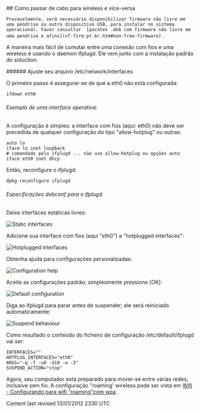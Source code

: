 <div id="main-page"></div>
<div class="divider" id="hotswitch"></div>
## Como passar de cabo para wireless e vice-versa

`Provavelmente, será necessário disponibilizar firmware não livre em uma pendrive ou outro dispositivo USB, para instalar no sistema operacional. Favor consultar  [pacotes .deb com firmware não livre em uma pendrive e afins](nf-firm-pt-br.htm#non-free-firmware)` .

A maneira mais fácil de comutar entre uma conexão com fios e uma wireless é usando o daemon ifplugd. Ele vem junto com a instalação padrão do siduction.

<div class="divider" id="interfaces"></div>
###### Ajuste seu arquivo /etc/network/interfaces

O primeiro passo é assegurar-se de que a eth0 não está configurada:

~~~  
ifdown eth0  
~~~

###### Exemplo de uma interface operativa:

A configuração é simples: a interface com fios (aqui: eth0) não deve ser precedida de qualquer configuração do tipo "allow-hotplug" ou outras:

~~~  
auto lo  
iface lo inet loopback  
# comandado pelo ifplugd ... não use allow-hotplug ou opções auto  
iface eth0 inet dhcp  
~~~

Então, reconfigure o ifplugd:

~~~  
dpkg-reconfigure ifplugd  
~~~

###### Especificações debconf para o ifplugd

Deixe interfaces estáticas livres:

![Static interfaces](../images-common/images-hotplug/ifplugd1.png "Static interfaces") 

Adicione sua interface com fios (aqui "eth0") a "hotplugged interfaces":

![Hotplugged interfaces](../images-common/images-hotplug/ifplugd2.png "Hotplugged interfaces") 

Obtenha ajuda para configurações personalizadas:

![Configuration help](../images-common/images-hotplug/ifplugd3.png "Configuration help") 

Aceite as configurações padrão; simplesmente pressione [OK]:

![Default configuration](../images-common/images-hotplug/ifplugd4.png "Default configuraton") 

Diga ao ifplugd para parar antes de suspender; ele será reiniciado automaticamente:

![Suspend behaviour](../images-common/images-hotplug/ifplugd5.png "Suspend behaviour") 

Como resultado o conteúdo do ficheiro de configuração /etc/default/ifplugd vai ser:

~~~  
INTERFACES=""  
HOTPLUG_INTERFACES="eth0"  
ARGS="-q -f -u0 -d10 -w -I"  
SUSPEND_ACTION="stop"  
~~~

Agora, seu computador está preparado para mover-se entre várias redes, inclusive sem fio. A configuração "roaming' wireless pode ser vista em  [Wifi - Configurando para wifi "roaming"com wpa](inet-setup-pt-br.htm) .

<div id="rev">Content last revised 13/01/2012 2330 UTC</div>
